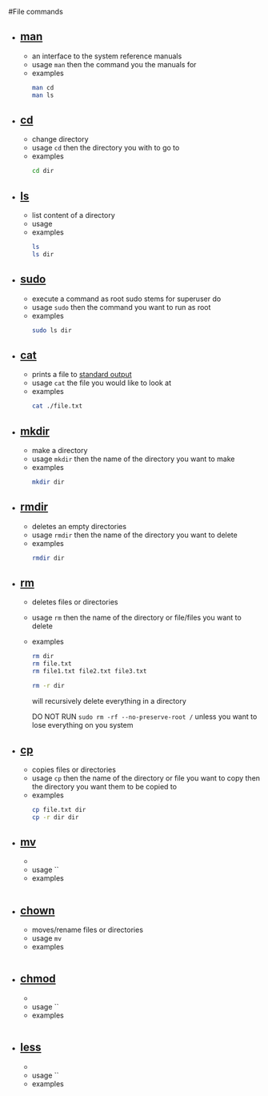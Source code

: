 #File commands
- ## [man](http://manpages.ubuntu.com/manpages/jammy/en/man1/man.1.html)
	- an interface to the system reference manuals
	- usage `man` then the command you the manuals for
	- examples
		```bash
		man cd
		man ls
		```

- ## [cd](http://manpages.ubuntu.com/manpages/jammy/en/man1/cd.1.html)
	- change directory
	- usage `cd` then the directory you with to go to
	- examples
		```bash
		cd dir
		```

- ## [ls](http://manpages.ubuntu.com/manpages/jammy/en/man1/ls.1.html)
	- list content of a directory
	- usage
	- examples
		```bash
		ls
		ls dir
		```

- ## [sudo](http://manpages.ubuntu.com/manpages/jammy/en/man8/sudo.8.html)
	- execute a command as root sudo stems for superuser do
	- usage `sudo` then the command you want to run as root
	- examples
		```bash
		sudo ls dir
		```

- ## [cat](http://manpages.ubuntu.com/manpages/jammy/en/man1/cat.1.html)
	- prints a file to [standard output](https://en.wikipedia.org/wiki/Standard_streams)
	- usage `cat` the file you would like to look at
	- examples
		```bash
		cat ./file.txt
		```

- ## [mkdir](http://manpages.ubuntu.com/manpages/jammy/en/man1/mkdir.1.html)
	- make a directory
	- usage `mkdir` then the name of the directory you want to make
	- examples
		```bash
		mkdir dir
		```

- ## [rmdir](http://manpages.ubuntu.com/manpages/jammy/en/man1/rmdir.1.html)
	- deletes an empty directories
	- usage `rmdir` then the name of the directory you want to delete
	- examples
		```bash
		rmdir dir
		```

- ## [rm](http://manpages.ubuntu.com/manpages/jammy/en/man1/rm.1.html)
	- deletes files or directories
	- usage `rm` then the name of the directory or file/files you want to delete
	- examples
		```bash
		rm dir
		rm file.txt
		rm file1.txt file2.txt file3.txt
		```
		```bash
		rm -r dir
		```
		will recursively delete everything in a directory

		DO NOT RUN `sudo rm -rf --no-preserve-root /` unless you want to lose everything on you system

- ## [cp](http://manpages.ubuntu.com/manpages/jammy/en/man1/cp.1.html)
	- copies files or directories
	- usage `cp` then the name of the directory or file you want to copy then the directory you want them to be copied to
	- examples
		```bash
		cp file.txt dir
		cp -r dir dir
		```

- ## [mv](http://manpages.ubuntu.com/manpages/jammy/en/man1/mv.1.html)
	-
	- usage ``
	- examples
		```bash
		```

- ## [chown](http://manpages.ubuntu.com/manpages/jammy/en/man1/chown.1.html)
	- moves/rename files or directories
	- usage `mv`
	- examples
		```bash
		```

- ## [chmod](http://manpages.ubuntu.com/manpages/jammy/en/man1/chmod.1.html)
	-
	- usage ``
	- examples
		```bash
		```

- ## [less](http://manpages.ubuntu.com/manpages/jammy/en/man1/less.1.html)
	-
	- usage ``
	- examples
		```bash
		```
